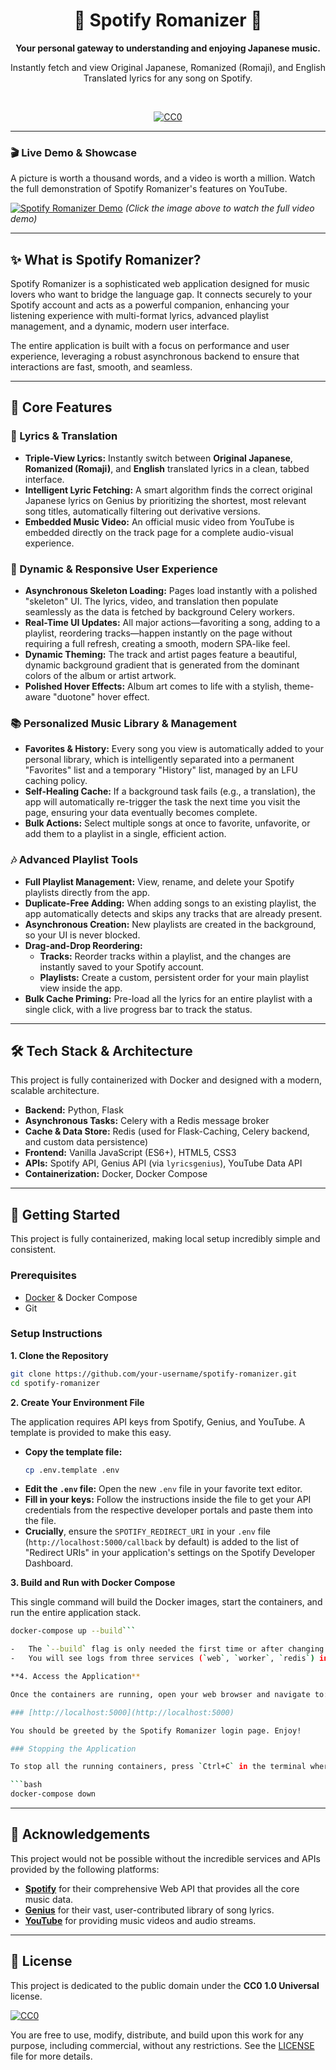 <div align="center">
  <h1>🎵 Spotify Romanizer 🎵</h1>
  <p>
    <strong>Your personal gateway to understanding and enjoying Japanese music.</strong>
  </p>
  <p>
    Instantly fetch and view Original Japanese, Romanized (Romaji), and English Translated lyrics for any song on Spotify.
  </p>
  <br>
  <p>
    <a href="https://creativecommons.org/publicdomain/zero/1.0/">
      <img src="https://licensebuttons.net/p/zero/1.0/88x31.png" alt="CC0" />
    </a>
  </p>
</div>

---

### 🎬 Live Demo & Showcase

A picture is worth a thousand words, and a video is worth a million. Watch the full demonstration of Spotify Romanizer's features on YouTube.

[![Spotify Romanizer Demo](https://img.youtube.com/vi/your-youtube-video-id/0.jpg)](https://www.youtube.com/watch?v=your-youtube-video-id)
*(Click the image above to watch the full video demo)*

---

## ✨ What is Spotify Romanizer?

Spotify Romanizer is a sophisticated web application designed for music lovers who want to bridge the language gap. It connects securely to your Spotify account and acts as a powerful companion, enhancing your listening experience with multi-format lyrics, advanced playlist management, and a dynamic, modern user interface.

The entire application is built with a focus on performance and user experience, leveraging a robust asynchronous backend to ensure that interactions are fast, smooth, and seamless.

---

## 🚀 Core Features

### 🎤 Lyrics & Translation
- **Triple-View Lyrics:** Instantly switch between **Original Japanese**, **Romanized (Romaji)**, and **English** translated lyrics in a clean, tabbed interface.
- **Intelligent Lyric Fetching:** A smart algorithm finds the correct original Japanese lyrics on Genius by prioritizing the shortest, most relevant song titles, automatically filtering out derivative versions.
- **Embedded Music Video:** An official music video from YouTube is embedded directly on the track page for a complete audio-visual experience.

### 🎨 Dynamic & Responsive User Experience
- **Asynchronous Skeleton Loading:** Pages load instantly with a polished "skeleton" UI. The lyrics, video, and translation then populate seamlessly as the data is fetched by background Celery workers.
- **Real-Time UI Updates:** All major actions—favoriting a song, adding to a playlist, reordering tracks—happen instantly on the page without requiring a full refresh, creating a smooth, modern SPA-like feel.
- **Dynamic Theming:** The track and artist pages feature a beautiful, dynamic background gradient that is generated from the dominant colors of the album or artist artwork.
- **Polished Hover Effects:** Album art comes to life with a stylish, theme-aware "duotone" hover effect.

### 📚 Personalized Music Library & Management
- **Favorites & History:** Every song you view is automatically added to your personal library, which is intelligently separated into a permanent "Favorites" list and a temporary "History" list, managed by an LFU caching policy.
- **Self-Healing Cache:** If a background task fails (e.g., a translation), the app will automatically re-trigger the task the next time you visit the page, ensuring your data eventually becomes complete.
- **Bulk Actions:** Select multiple songs at once to favorite, unfavorite, or add them to a playlist in a single, efficient action.

### 🎶 Advanced Playlist Tools
- **Full Playlist Management:** View, rename, and delete your Spotify playlists directly from the app.
- **Duplicate-Free Adding:** When adding songs to an existing playlist, the app automatically detects and skips any tracks that are already present.
- **Asynchronous Creation:** New playlists are created in the background, so your UI is never blocked.
- **Drag-and-Drop Reordering:**
    - **Tracks:** Reorder tracks within a playlist, and the changes are instantly saved to your Spotify account.
    - **Playlists:** Create a custom, persistent order for your main playlist view inside the app.
- **Bulk Cache Priming:** Pre-load all the lyrics for an entire playlist with a single click, with a live progress bar to track the status.

---

## 🛠️ Tech Stack & Architecture

This project is fully containerized with Docker and designed with a modern, scalable architecture.

-   **Backend:** Python, Flask
-   **Asynchronous Tasks:** Celery with a Redis message broker
-   **Cache & Data Store:** Redis (used for Flask-Caching, Celery backend, and custom data persistence)
-   **Frontend:** Vanilla JavaScript (ES6+), HTML5, CSS3
-   **APIs:** Spotify API, Genius API (via `lyricsgenius`), YouTube Data API
-   **Containerization:** Docker, Docker Compose

---

## 🚀 Getting Started

This project is fully containerized, making local setup incredibly simple and consistent.

### Prerequisites

-   [Docker](https://www.docker.com/products/docker-desktop/) & Docker Compose
-   Git

### Setup Instructions

**1. Clone the Repository**

```bash
git clone https://github.com/your-username/spotify-romanizer.git
cd spotify-romanizer
```

**2. Create Your Environment File**

The application requires API keys from Spotify, Genius, and YouTube. A template is provided to make this easy.

-   **Copy the template file:**
    ```bash
    cp .env.template .env
    ```
-   **Edit the `.env` file:** Open the new `.env` file in your favorite text editor.
-   **Fill in your keys:** Follow the instructions inside the file to get your API credentials from the respective developer portals and paste them into the file.
-   **Crucially**, ensure the `SPOTIFY_REDIRECT_URI` in your `.env` file (`http://localhost:5000/callback` by default) is added to the list of "Redirect URIs" in your application's settings on the Spotify Developer Dashboard.

**3. Build and Run with Docker Compose**

This single command will build the Docker images, start the containers, and run the entire application stack.

```bash
docker-compose up --build```

-   The `--build` flag is only needed the first time or after changing dependencies. For subsequent runs, you can just use `docker-compose up`.
-   You will see logs from three services (`web`, `worker`, `redis`) in your terminal. Wait until they are all running and stable.

**4. Access the Application**

Once the containers are running, open your web browser and navigate to:

### [http://localhost:5000](http://localhost:5000)

You should be greeted by the Spotify Romanizer login page. Enjoy!

### Stopping the Application

To stop all the running containers, press `Ctrl+C` in the terminal where `docker-compose` is running. To remove the containers and network entirely, run:

```bash
docker-compose down
```

---

## 🙏 Acknowledgements

This project would not be possible without the incredible services and APIs provided by the following platforms:

-   **[Spotify](https://spotify.com)** for their comprehensive Web API that provides all the core music data.
-   **[Genius](https://genius.com)** for their vast, user-contributed library of song lyrics.
-   **[YouTube](https://youtube.com)** for providing music videos and audio streams.

---

## 📜 License

This project is dedicated to the public domain under the **CC0 1.0 Universal** license.

[![CC0](https://licensebuttons.net/p/zero/1.0/88x31.png)](https://creativecommons.org/publicdomain/zero/1.0/)

You are free to use, modify, distribute, and build upon this work for any purpose, including commercial, without any restrictions. See the [LICENSE](LICENSE) file for more details.
